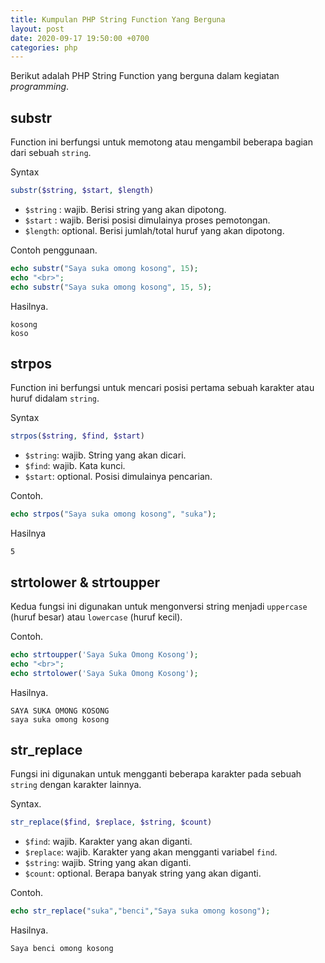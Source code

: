 ```yaml
---
title: Kumpulan PHP String Function Yang Berguna
layout: post
date: 2020-09-17 19:50:00 +0700
categories: php
---
```


Berikut adalah PHP String Function yang berguna dalam kegiatan *programming*.

## substr

Function ini berfungsi untuk memotong atau mengambil beberapa bagian dari sebuah `string`.

Syntax

```php
substr($string, $start, $length)
```

- `$string` : wajib. Berisi string yang akan dipotong.
- `$start` : wajib. Berisi posisi dimulainya proses pemotongan.
- `$length`: optional. Berisi jumlah/total huruf yang akan dipotong.

Contoh penggunaan.

```php
echo substr("Saya suka omong kosong", 15);
echo "<br>";
echo substr("Saya suka omong kosong", 15, 5);
```

Hasilnya.

```
kosong
koso
```

## strpos

Function ini berfungsi untuk mencari posisi pertama sebuah karakter atau huruf didalam `string`.

Syntax

```php
strpos($string, $find, $start)
```

- `$string`: wajib. String yang akan dicari.
- `$find`: wajib. Kata kunci.
- `$start`: optional. Posisi dimulainya pencarian.

Contoh.

```php
echo strpos("Saya suka omong kosong", "suka");
```

Hasilnya

```
5
```

## strtolower & strtoupper

Kedua fungsi ini digunakan untuk mengonversi string menjadi `uppercase` (huruf besar) atau `lowercase` (huruf kecil).

Contoh.

```php
echo strtoupper('Saya Suka Omong Kosong');
echo "<br>";
echo strtolower('Saya Suka Omong Kosong');
```

Hasilnya.

```
SAYA SUKA OMONG KOSONG
saya suka omong kosong
```

## str_replace

Fungsi ini digunakan untuk mengganti beberapa karakter pada sebuah `string` dengan karakter lainnya.

Syntax.

```php
str_replace($find, $replace, $string, $count)
```

- `$find`: wajib. Karakter yang akan diganti.
- `$replace`: wajib. Karakter yang akan mengganti variabel `find`.
- `$string`: wajib. String yang akan diganti.
- `$count`: optional. Berapa banyak string yang akan diganti. 

Contoh.

```php
echo str_replace("suka","benci","Saya suka omong kosong");
```

Hasilnya.

```php
Saya benci omong kosong
```


